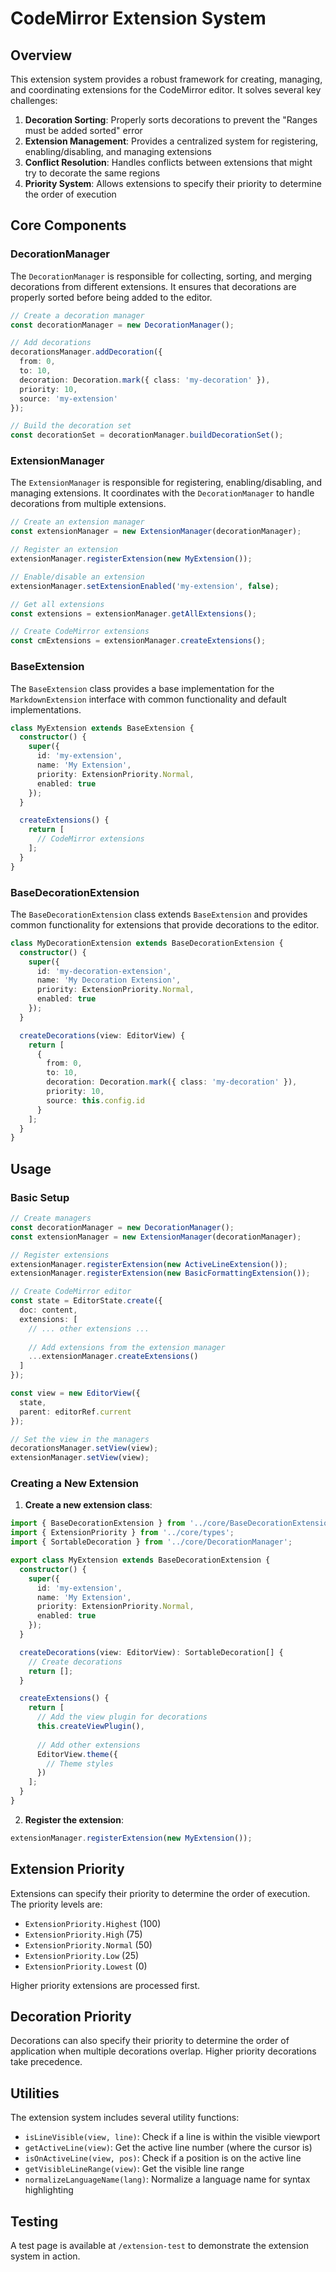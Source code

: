 # CodeMirror Extension System

## Overview

This extension system provides a robust framework for creating, managing, and coordinating extensions for the CodeMirror editor. It solves several key challenges:

1. **Decoration Sorting**: Properly sorts decorations to prevent the "Ranges must be added sorted" error
2. **Extension Management**: Provides a centralized system for registering, enabling/disabling, and managing extensions
3. **Conflict Resolution**: Handles conflicts between extensions that might try to decorate the same regions
4. **Priority System**: Allows extensions to specify their priority to determine the order of execution

## Core Components

### DecorationManager

The `DecorationManager` is responsible for collecting, sorting, and merging decorations from different extensions. It ensures that decorations are properly sorted before being added to the editor.

```typescript
// Create a decoration manager
const decorationManager = new DecorationManager();

// Add decorations
decorationsManager.addDecoration({
  from: 0,
  to: 10,
  decoration: Decoration.mark({ class: 'my-decoration' }),
  priority: 10,
  source: 'my-extension'
});

// Build the decoration set
const decorationSet = decorationManager.buildDecorationSet();
```

### ExtensionManager

The `ExtensionManager` is responsible for registering, enabling/disabling, and managing extensions. It coordinates with the `DecorationManager` to handle decorations from multiple extensions.

```typescript
// Create an extension manager
const extensionManager = new ExtensionManager(decorationManager);

// Register an extension
extensionManager.registerExtension(new MyExtension());

// Enable/disable an extension
extensionManager.setExtensionEnabled('my-extension', false);

// Get all extensions
const extensions = extensionManager.getAllExtensions();

// Create CodeMirror extensions
const cmExtensions = extensionManager.createExtensions();
```

### BaseExtension

The `BaseExtension` class provides a base implementation for the `MarkdownExtension` interface with common functionality and default implementations.

```typescript
class MyExtension extends BaseExtension {
  constructor() {
    super({
      id: 'my-extension',
      name: 'My Extension',
      priority: ExtensionPriority.Normal,
      enabled: true
    });
  }

  createExtensions() {
    return [
      // CodeMirror extensions
    ];
  }
}
```

### BaseDecorationExtension

The `BaseDecorationExtension` class extends `BaseExtension` and provides common functionality for extensions that provide decorations to the editor.

```typescript
class MyDecorationExtension extends BaseDecorationExtension {
  constructor() {
    super({
      id: 'my-decoration-extension',
      name: 'My Decoration Extension',
      priority: ExtensionPriority.Normal,
      enabled: true
    });
  }

  createDecorations(view: EditorView) {
    return [
      {
        from: 0,
        to: 10,
        decoration: Decoration.mark({ class: 'my-decoration' }),
        priority: 10,
        source: this.config.id
      }
    ];
  }
}
```

## Usage

### Basic Setup

```typescript
// Create managers
const decorationManager = new DecorationManager();
const extensionManager = new ExtensionManager(decorationManager);

// Register extensions
extensionManager.registerExtension(new ActiveLineExtension());
extensionManager.registerExtension(new BasicFormattingExtension());

// Create CodeMirror editor
const state = EditorState.create({
  doc: content,
  extensions: [
    // ... other extensions ...
    
    // Add extensions from the extension manager
    ...extensionManager.createExtensions()
  ]
});

const view = new EditorView({
  state,
  parent: editorRef.current
});

// Set the view in the managers
decorationsManager.setView(view);
extensionManager.setView(view);
```

### Creating a New Extension

1. **Create a new extension class**:

```typescript
import { BaseDecorationExtension } from '../core/BaseDecorationExtension';
import { ExtensionPriority } from '../core/types';
import { SortableDecoration } from '../core/DecorationManager';

export class MyExtension extends BaseDecorationExtension {
  constructor() {
    super({
      id: 'my-extension',
      name: 'My Extension',
      priority: ExtensionPriority.Normal,
      enabled: true
    });
  }

  createDecorations(view: EditorView): SortableDecoration[] {
    // Create decorations
    return [];
  }

  createExtensions() {
    return [
      // Add the view plugin for decorations
      this.createViewPlugin(),
      
      // Add other extensions
      EditorView.theme({
        // Theme styles
      })
    ];
  }
}
```

2. **Register the extension**:

```typescript
extensionManager.registerExtension(new MyExtension());
```

## Extension Priority

Extensions can specify their priority to determine the order of execution. The priority levels are:

- `ExtensionPriority.Highest` (100)
- `ExtensionPriority.High` (75)
- `ExtensionPriority.Normal` (50)
- `ExtensionPriority.Low` (25)
- `ExtensionPriority.Lowest` (0)

Higher priority extensions are processed first.

## Decoration Priority

Decorations can also specify their priority to determine the order of application when multiple decorations overlap. Higher priority decorations take precedence.

## Utilities

The extension system includes several utility functions:

- `isLineVisible(view, line)`: Check if a line is within the visible viewport
- `getActiveLine(view)`: Get the active line number (where the cursor is)
- `isOnActiveLine(view, pos)`: Check if a position is on the active line
- `getVisibleLineRange(view)`: Get the visible line range
- `normalizeLanguageName(lang)`: Normalize a language name for syntax highlighting

## Testing

A test page is available at `/extension-test` to demonstrate the extension system in action.